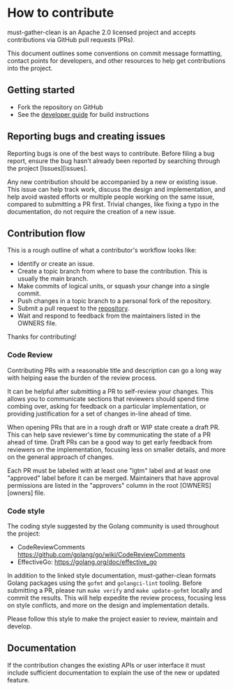# How to contribute

must-gather-clean is an Apache 2.0 licensed project and accepts contributions via GitHub pull requests (PRs).

This document outlines some conventions on commit message formatting, contact points for developers, and other resources to help get contributions into the project.

## Getting started

- Fork the repository on GitHub
- See the [developer guide](DEV.md) for build instructions

## Reporting bugs and creating issues

Reporting bugs is one of the best ways to contribute. Before filing a bug report, ensure the bug hasn't already been reported by searching through the project [Issues][issues].

Any new contribution should be accompanied by a new or existing issue. This issue can help track work, discuss the design and implementation, and help avoid wasted efforts or multiple people working on the same issue, compared to submitting a PR first. Trivial changes, like fixing a typo in the documentation, do not require the creation of a new issue.

## Contribution flow

This is a rough outline of what a contributor's workflow looks like:

- Identify or create an issue.
- Create a topic branch from where to base the contribution. This is usually the main branch.
- Make commits of logical units, or squash your change into a single commit.
- Push changes in a topic branch to a personal fork of the repository.
- Submit a pull request to the [repository](https://github.com/openshift/must-gather-clean).
- Wait and respond to feedback from the maintainers listed in the OWNERS file.

Thanks for contributing!

### Code Review

Contributing PRs with a reasonable title and description can go a long way with helping ease the burden of the review process.

It can be helpful after submitting a PR to self-review your changes. This allows you to communicate sections that reviewers should spend time combing over, asking for feedback on a particular implementation, or providing justification for a set of changes in-line ahead of time.

When opening PRs that are in a rough draft or WIP state create a draft PR. This can help save reviewer's time by communicating the state of a PR ahead of time. Draft PRs can be a good way to get early feedback from reviewers on the implementation, focusing less on smaller details, and more on the general approach of changes.

Each PR must be labeled with at least one "lgtm" label and at least one "approved" label before it can be merged. Maintainers that have approval permissions are listed in the "approvers" column in the root [OWNERS][owners] file.

### Code style

The coding style suggested by the Golang community is used throughout the project:

- CodeReviewComments <https://github.com/golang/go/wiki/CodeReviewComments>
- EffectiveGo: <https://golang.org/doc/effective_go>

In addition to the linked style documentation, must-gather-clean formats Golang packages using the `gofmt` and `golangci-lint` tooling. Before submitting a PR, please run `make verify` and `make update-gofmt` locally and commit the results. This will help expedite the review process, focusing less on style conflicts, and more on the design and implementation details.

Please follow this style to make the project easier to review, maintain and develop.

## Documentation

If the contribution changes the existing APIs or user interface it must include sufficient documentation to explain the use of the new or updated feature.
